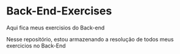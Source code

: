 # Back-End-Exercises
Aqui fica meus exercisios do Back-end

Nesse repositório, estou armazenando a resolução de todos meus exercicios no Back-End
